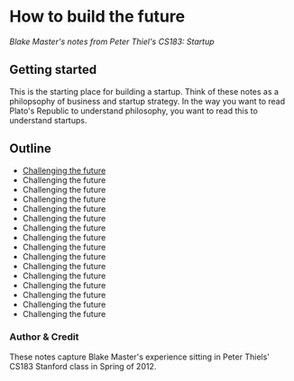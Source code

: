 # How to build the future
*Blake Master's notes from Peter Thiel's CS183: Startup*

## Getting started
This is the starting place for building a startup. Think of these notes as a philopsophy of business and startup strategy. In the way you want to read Plato's Republic to understand philosophy, you want to read this to understand startups.

## Outline

* [Challenging the future](01-challenging-the-future.md)
* Challenging the future
* Challenging the future
* Challenging the future
* Challenging the future
* Challenging the future
* Challenging the future
* Challenging the future
* Challenging the future
* Challenging the future
* Challenging the future
* Challenging the future
* Challenging the future
* Challenging the future
* Challenging the future
* Challenging the future



### Author & Credit
These notes capture Blake Master's experience sitting in Peter Thiels' CS183 Stanford class in Spring of 2012.
